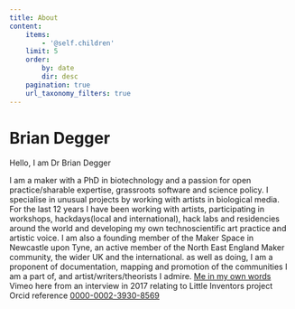 ```yaml
---
title: About
content:
    items:
        - '@self.children'
    limit: 5
    order:
        by: date
        dir: desc
    pagination: true
    url_taxonomy_filters: true
---
```


# Brian Degger
Hello, I am Dr Brian Degger 
             
I am a maker with a PhD in biotechnology and a passion for open practice/sharable expertise, grassroots software and science policy. I specialise in unusual projects by working with artists in biological media. For the last 12 years I have been working with artists, participating in workshops, hackdays(local and international), hack labs and residencies around the world and developing my own technoscientific art practice and artistic voice.
 I am also a founding member of the Maker Space in Newcastle upon Tyne, an active member of the North East England Maker community,  the wider UK and the international. as well as doing, I am a proponent of documentation, mapping and promotion of the communities I am a part of, and artist/writers/theorists I admire.
[Me in my own words](http://vimeo.com/209172212.htm)  Vimeo here from an interview in 2017 relating to Little Inventors project
Orcid reference [0000-0002-3930-8569](http://orcid.org/0000-0002-3930-8569)			
